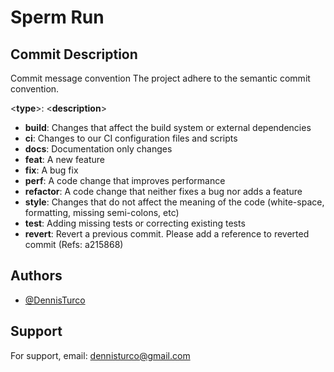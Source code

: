 # Sperm Run


## Commit Description

Commit message convention
The project adhere to the semantic commit convention.

<**type**>: <**description**>

- **build**: Changes that affect the build system or external dependencies
- **ci**: Changes to our CI configuration files and scripts
- **docs**: Documentation only changes
- **feat**: A new feature
- **fix**: A bug fix
- **perf**: A code change that improves performance
- **refactor**: A code change that neither fixes a bug nor adds a feature
- **style**: Changes that do not affect the meaning of the code (white-space, formatting, missing semi-colons, etc)
- **test**: Adding missing tests or correcting existing tests
- **revert**: Revert a previous commit. Please add a reference to reverted commit (Refs: a215868)

## Authors

- [@DennisTurco](https://www.github.com/DennisTurco)


## Support

For support, email: dennisturco@gmail.com
